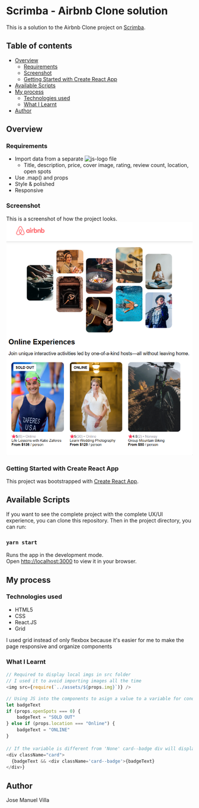 # Scrimba - Airbnb Clone solution
This is a solution to the Airbnb Clone project on [Scrimba](https://v2.scrimba.com/learn-react-c0e).

## Table of contents

- [Overview](#overview)
  - [Requirements](#requirements)
  - [Screenshot](#screenshot)
  - [Getting Started with Create React App](#getting-started-with-create-react-app)
- [Available Scripts](#available-scripts)
- [My process](#my-process)
  - [Technologies used](#technologies-used)
  - [What I Learnt](#what-i-learnt)
- [Author](#author)

## Overview

### Requirements
- Import data from a separate <img src = https://upload.wikimedia.org/wikipedia/commons/thumb/9/99/Unofficial_JavaScript_logo_2.svg/768px-Unofficial_JavaScript_logo_2.svg.png?20141107110902 height= 15px alt="js-logo"> file
  - Title, description, price, cover image, rating, review count, location, open spots
- Use .map() and props
- Style & polished
- Responsive

### Screenshot
This is a screenshot of how the project looks.
![screenshot](./src/assets/screenshot.PNG)

### Getting Started with Create React App
This project was bootstrapped with [Create React App](https://github.com/facebook/create-react-app).

## Available Scripts
If you want to see the complete project with the complete UX/UI experience, you can clone this repository.
Then in the project directory, you can run:

### `yarn start`
Runs the app in the development mode.\
Open [http://localhost:3000](http://localhost:3000) to view it in your browser.

## My process

### Technologies used

- HTML5
- CSS
- React.JS
- Grid

I used grid instead of only flexbox because it's easier for me to make the page responsive and organize components

### What I Learnt
```js
// Required to display local imgs in src folder
// I used it to avoid importing images all the time
<img src={require(`../assets/${props.img}`)} />
```

```js
// Using JS into the components to asign a value to a variable for conditional rendering
let badgeText
if (props.openSpots === 0) {
    badgeText = "SOLD OUT"
} else if (props.location === "Online") {
    badgeText = "ONLINE"
}

// If the variable is different from 'None' card--badge div will display the corresponding badgeText
<div className="card">
  {badgeText && <div className='card--badge'>{badgeText}
</div>}
```

## Author
Jose Manuel Villa 
